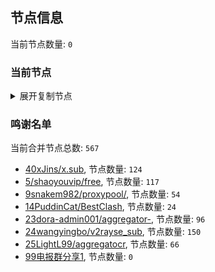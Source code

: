 
## 节点信息
当前节点数量: `0`
### 当前节点
<details>
  <summary>展开复制节点</summary>

    

</details>

### 鸣谢名单
当前合并节点总数: `567`
- [40xJins/x.sub](https://github.com/0xJins/x.sub), 节点数量: `124`
- [5/shaoyouvip/free](https://github.com/shaoyouvip/free), 节点数量: `117`
- [9snakem982/proxypool/](https://github.com/snakem982/proxypool/), 节点数量: `54`
- [14PuddinCat/BestClash](https://github.com/PuddinCat/BestClash), 节点数量: `24`
- [23dora-admin001/aggregator-](https://github.com/dora-admin001/aggregator-), 节点数量: `96`
- [24wangyingbo/v2rayse_sub](https://github.com/wangyingbo/v2rayse_sub), 节点数量: `150`
- [25LightL99/aggregatocr](https://github.com/mehran1404/Sub_Link/), 节点数量: `66`
- [99电报群分享1](https://github.com/cdddbc/getAirport), 节点数量: `0`


